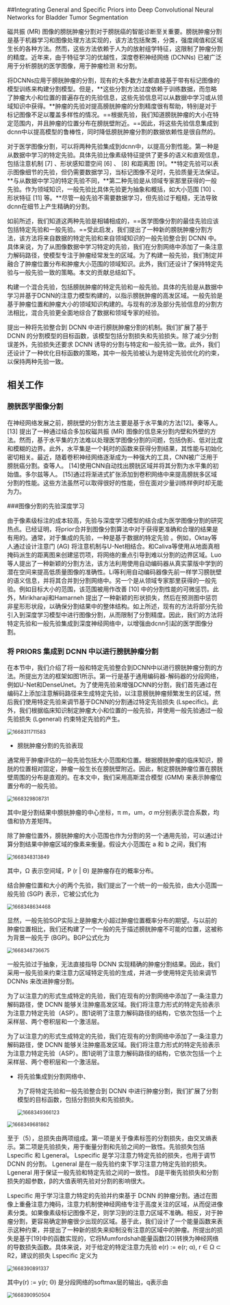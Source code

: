 ##Integrating General and Speciﬁc Priors into Deep Convolutional Neural Networks for Bladder Tumor Segmentation

磁共振 (MR) 图像的膀胱肿瘤分割对于膀胱癌的智能诊断至关重要。膀胱肿瘤分割是基于机器学习和图像处理方法实现的，该方法包括聚类，分类，强度阈值和区域生长的各种方法。然而，这些方法依赖于人为的放射组学特征，这限制了肿瘤分割的精度。近年来，由于特征学习的优越性，深度卷积神经网络 (DCNNs) 已被广泛用于分析膀胱的医学图像，用于肿瘤检测 和分割。

将DCNNs应用于膀胱肿瘤的分割，现有的大多数方法都直接基于带有标记图像的模型训练来构建分割模型。但是，**这些分割方法过度依赖于训练数据，而忽略了肿瘤大小和位置的普遍存在的先验信息，这些先验信息可以从数据中学习或从领域知识中获得。**肿瘤的先验对提高膀胱肿瘤的分割精度很有帮助，特别是对于标记图像不足以覆盖多样性的情况。==根据先验，我们知道膀胱肿瘤的大小在特定范围内，并且肿瘤的位置分布在膀胱壁附近。==因此，将这些先验信息集成到dcnn中以提高模型的鲁棒性，同时降低膀胱肿瘤分割的数据依赖性是很自然的。

对于医学图像分割，可以将两种先验集成到dcnn中，以提高分割性能。第一种是从数据中学习的特定先验。具体先验比像素级特征提供了更多的语义和直观信息，包括注意机制 [7] 、形状感知潜空间 [6] 、 [8] 和距离图 [9]。**特定先验可以表示图像细节的先验，但仍需要数据学习，当标记图像不足时，先验质量无法保证。**与从数据中学习的特定先验不同，**第二种先验是从领域专家那里获得的一般先验。作为领域知识，一般先验比具体先验更为抽象和概括，如大小范围 [10] 、形状特征 [11] 等。**尽管一般先验不需要数据学习，但先验过于粗糙，无法导致dcnn在细节上产生精确的分割。

如前所述，我们知道这两种先验是相辅相成的，==医学图像分割的最佳先验应该包括特定先验和一般先验。==受此启发，我们提出了一种新的膀胱肿瘤分割方法，该方法将来自数据的特定先验和来自领域知识的一般先验整合到 DCNN 中。具体来说，为了从图像数据中学习特定的先验，我们在分割网络中添加了一条注意力解码路径，使模型专注于肿瘤经常发生的区域。为了构建一般先验，我们制定并融合了肿瘤位置分布和肿瘤大小范围的领域知识。此外，我们还设计了保持特定先验与一般先验一致的策略。本文的贡献总结如下。

构建一个混合先验，包括膀胱肿瘤的特定先验和一般先验。具体的先验是从数据中学习并基于DCNN的注意力模型构建的，以指示膀胱肿瘤的高发区域。一般先验是基于肿瘤位置和肿瘤大小的领域知识构建的。与现有的涉及部分先验信息的分割方法相比，混合先验更全面地综合了数据和领域专家的经验。

提出一种将先验整合到 DCNN 中进行膀胱肿瘤分割的机制。我们扩展了基于 DCNN 的分割模型的目标函数，该模型包括分割损失和先验损失。除了减少分割误差外，先验损失还要求 DCNN 诱导的分割与特定和一般先验一致。此外，我们还设计了一种优化目标函数的策略，其中一般先验被认为是特定先验优化的约束，以保持两种先验一致。

## 相关工作

### 膀胱医学图像分割

在神经网络发展之前，膀胱壁的分割方法主要是基于水平集的方法[12]。秦等人。 [13] 提出了一种通过结合多加权磁共振 (MR) 图像的信息来分割内壁和外壁的方法。然而，基于水平集的方法难以处理医学图像分割的问题，包括伪影、低对比度和模糊的边界。此外，水平集是一个耗时的函数来获得分割结果，其性能与初始化密切相关。最近，随着卷积神经网络逐渐成为一种强大的工具，CNN被广泛用于膀胱癌分割。查等人。 [14]使用CNN自动找出膀胱区域并将其分割为水平集的初始值。多尔兹等人。 [15]通过将渐进式扩张添加到卷积网络中来提高膀胱多区域分割的性能。这些方法虽然可以取得很好的性能，但在面对少量训练样例时却无能为力。

###图像分割的先验深度学习

由于像素级标注的成本较高，先验与深度学习模型的结合成为医学图像分割的研究热点。已经证明，将prior合并到图像分割算法中对于获得更准确和合理的结果是有用的。通常，对于集成的先验，一种是基于数据的特定先验 。例如，Oktay等人通过设计注意门 (AG) 将注意机制与U-Net相结合。和Caliva等使用从地面真相掩码派生的距离图来创建惩罚项，将网络的重点引导到难以分割的边界区域。Luo等人提出了一种新颖的分割方法，该方法利用使用自动编码器从真实蒙版中学到的潜在空间来提高低质量图像的准确性。Li等利用自动编码器像先前一样学习膀胱壁的语义信息，并将其合并到分割网络中。另一个是从领域专家那里获得的一般先验。例如目标大小的范围，该范围被用作改善 [10] 中的分割性能的可微惩罚。此外，Mirikharaji和Hamarneh 提出了一种新颖的形状损失，然后在预测图中惩罚非星形形状段，以确保分割结果中的整体结构。如上所述，现有的方法将部分先验引入到深度学习模型中进行图像分割，从而限制了分割精度。因此，我们的方法将特定先验和一般先验集成到深度神经网络中，以增强由dcnn引起的医学图像分割。

### 将 PRIORS 集成到 DCNN 中以进行膀胱肿瘤分割

在本节中，我们介绍了将一般和特定先验整合到DCNN中以进行膀胱肿瘤分割的方法。所提出方法的框架如图1所示。第一行是基于通用编码器-解码器的分段网络，例如U-Net和DenseUnet。为了使用先验来增强DCNN的分割，我们首先通过在编码Z上添加注意解码路径来生成特定先验，以注意膀胱肿瘤频繁发生的区域，然后我们使用特定先验来调节基于DCNN的分割通过特定先验损失 (Lspecific)。此外，我们根据临床知识制定肿瘤大小和位置的一般先验，并使用一般先验通过一般先验损失 (Lgeneral) 约束特定先验的产生。

<img src="C:\Users\lenovo\AppData\Roaming\Typora\typora-user-images\1668311711583.png" alt="1668311711583" style="zoom:80%;" />



* 膀胱肿瘤分割的先验表现

通常用于肿瘤评估的一般先验包括大小范围和位置。根据膀胱肿瘤的临床知识，膀胱的位置相对固定，肿瘤一般生长在膀胱壁附近。因此，制定膀胱肿瘤位置在膀胱壁周围的分布是直观的。在本文中，我们采用高斯混合模型 (GMM) 来表示肿瘤位置分布的一般先验。

<img src="C:\Users\lenovo\AppData\Roaming\Typora\typora-user-images\1668329808731.png" alt="1668329808731" style="zoom:80%;" />

其中r是分割结果中膀胱肿瘤的中心坐标，π m，um，σ m分别表示混合系数，均值和协方差矩阵。

除了肿瘤位置外，膀胱肿瘤的大小范围也作为分割的另一个通用先验，可以通过计算分割结果中肿瘤区域的像素来衡量。假设大小范围在 a 和 b 之间，我们有

<img src="C:\Users\lenovo\AppData\Roaming\Typora\typora-user-images\1668348313849.png" alt="1668348313849" style="zoom:80%;" />

其中，Ω 表示空间域，P (r | Θ) 是肿瘤存在的概率分布。

结合肿瘤位置和大小的两个先验，我们提出了一个统一的一般先验，由大小范围一般先验 (SGP) 表示，它被公式化为

<img src="C:\Users\lenovo\AppData\Roaming\Typora\typora-user-images\1668348634468.png" alt="1668348634468" style="zoom:80%;" />

显然，一般先验SGP实际上是肿瘤大小超过肿瘤位置概率分布的期望。与以前的肿瘤位置相比，我们还构建了一个一般的先于描述膀胱肿瘤不可能的位置，这被称为背景一般先于 (BGP)。BGP公式化为 

<img src="C:\Users\lenovo\AppData\Roaming\Typora\typora-user-images\1668348736675.png" alt="1668348736675" style="zoom:80%;" />

一般先验过于抽象，无法直接指导 DCNN 实现精确的肿瘤分割结果。因此，我们采用一般先验来约束注意力区域特定先验的生成，并进一步使用特定先验来调节 DCNNs 来改进肿瘤分割。

为了以注意力的形式生成特定的先验，我们在现有的分割网络中添加了一条注意力解码路径，使 DCNN 能够关注肿瘤高发区域。我们将注意力形式的特定先验表示为注意力特定先验（ASP）。图1说明了注意力解码路径的结构，它依次包括一个上采样层、两个卷积层和一个激活层。

为了以注意力的形式生成特定的先验，我们在现有的分割网络中添加了一条注意力解码路径，使 DCNN 能够关注肿瘤高发区域。我们将注意力形式的特定先验表示为注意力特定先验（ASP）。图1说明了注意力解码路径的结构，它依次包括一个上采样层、两个卷积层和一个激活层。

* 将先验集成到分割网络中、

  为了将特定先验和一般先验整合到 DCNN 中进行肿瘤分割，我们扩展了分割模型的目标函数，包括分割损失和先验损失。

  <img src="C:\Users\lenovo\AppData\Roaming\Typora\typora-user-images\1668349366123.png" alt="1668349366123" style="zoom:80%;" />

<img src="C:\Users\lenovo\AppData\Roaming\Typora\typora-user-images\1668349681862.png" alt="1668349681862" style="zoom:80%;" />

至于（5），总损失由两项组成。第一项是关于像素标签的分割损失，由交叉熵表示。第二项是先验损失，用于衡量分割和先验之间的一致性。先验损失包括 Lspecific 和 Lgeneral。 Lspecific 是学习注意力特定先验的损失，也用于调节 DCNN 的分割。 Lgeneral 是在一般先验约束下学习注意力特定先验的损失。 Lgeneral 用于保证一般先验和特定先验之间的一致性。 β是平衡先验损失和分割损失的超参数，β的大值表明先验对分割的影响很大。

Lspecific 用于学习注意力特定的先验并约束基于 DCNN 的肿瘤分割。通过在图像上重叠注意力掩码，注意力机制使神经网络专注于高度关注的区域，从而促进像素分类。如果像素级标记图像不足，则学习到的注意力区域不准确。相反，对于肿瘤分割，更容易确定肿瘤很少出现的区域。基于此，我们设计了一个能量函数来表示这种约束，并提出了一种新的损失来抑制没有注意的区域中的肿瘤。所提出的损失是基于[19]中的函数实现的，它将Mumfordshah能量函数[20]转换为神经网络的导数损失函数。具体来说，对于给定的特定注意力先验 e(r) := e(r; α), r ∈ Ω ⊂ R2，建议的损失 Lspecific 定义为

<img src="C:\Users\lenovo\AppData\Roaming\Typora\typora-user-images\1668390891337.png" alt="1668390891337" style="zoom:80%;" />

其中y(r) := y(r; Θ) 是分段网络的softmax层的输出，q表示由

<img src="C:\Users\lenovo\AppData\Roaming\Typora\typora-user-images\1668390950504.png" alt="1668390950504" style="zoom:80%;" />

